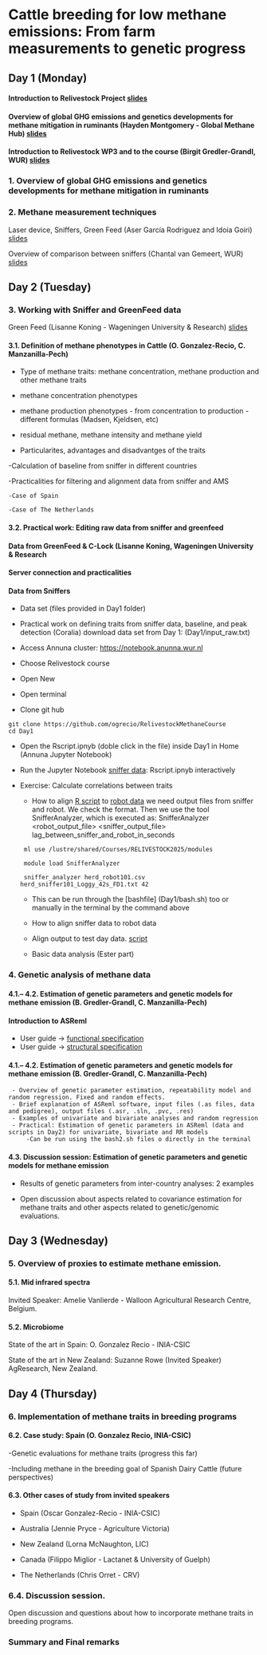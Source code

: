 # Cattle breeding for low methane emissions: From farm measurements to genetic progress

## Day 1 (Monday)

#### Introduction to Relivestock Project [slides](slides/0.1.Re-Livestock.Breedingcourse.Intro.pdf)

#### Overview of global GHG emissions and genetics developments for methane mitigation in ruminants (Hayden Montgomery - Global Methane Hub) [slides](slides/)

#### Introduction to Relivestock WP3 and to the course (Birgit Gredler-Grandl, WUR) [slides](slides/0_Gredler.Introduction-Overview.pdf)

### 1. Overview of global GHG emissions and genetics developments for methane mitigation in ruminants

### 2. Methane measurement techniques 
    
Laser device, Sniffers, Green Feed (Aser García Rodriguez and Idoia Goiri) [slides](slides/Methane_measurement_techniques_CIHEAM.pdf)

Overview of comparison between sniffers (Chantal van Gemeert, WUR) [slides]()

## Day 2 (Tuesday)


### 3. Working with Sniffer and GreenFeed data

Green Feed (Lisanne Koning - Wageningen University & Research) [slides](slides/Presentation_GreenFeed_ReLivestock_LK.pdf)

#### 3.1. Definition of methane phenotypes in Cattle (O. Gonzalez-Recio, C. Manzanilla-Pech)

  - Type of methane traits: methane concentration, methane production and other methane traits
  -    methane concentration phenotypes
  -    methane production phenotypes
            - from concentration to production
            - different formulas (Madsen, Kjeldsen, etc)
  -    residual methane, methane intensity and methane yield
  
  - Particularites, advantages and disadvantges of the traits
  
  -Calculation of baseline from sniffer in different countries
    
  -Practicalities for filtering and alignment data from sniffer and AMS
  
    -Case of Spain
    
    -Case of The Netherlands
  
#### 3.2. Practical work: Editing raw data from sniffer and greenfeed

#### Data from GreenFeed & C-Lock (Lisanne Koning, Wageningen University & Research

#### Server connection and practicalities

#### Data from Sniffers

  - Data set (files provided in Day1 folder)
  
  - Practical work on defining traits from sniffer data, baseline, and peak detection (Coralia)
  download data set from Day 1: (Day1/input_raw.txt)

 - Access Annuna cluster: https://notebook.anunna.wur.nl
 - Choose Relivestock course
 - Open New
 - Open terminal
 - Clone git hub 

````
git clone https://github.com/ogrecio/RelivestockMethaneCourse
cd Day1

````

- Open the Rscript.ipnyb (doble click in the file) inside Day1 in Home (Annuna Jupyter Notebook)
- Run the Jupyter Notebook [sniffer data](data/herd_sniffer101_Loggy_48sg.txt.zip): Rscript.ipnyb interactively
- Exercise: Calculate correlations between traits
  
  - How to align [R script](data/herd_sniffer101_Loggy_48sg.txt.zip) to [robot data](data/herd_robot101.csv)
  we need output files from sniffer and robot. We check the format. Then we use the tool SnifferAnalyzer, which is executed as:
SnifferAnalyzer <robot_output_file> <sniffer_output_file> lag_between_sniffer_and_robot_in_seconds
  
  ```
   ml use /lustre/shared/Courses/RELIVESTOCK2025/modules

   module load SnifferAnalyzer

   sniffer_analyzer herd_robot101.csv herd_sniffer101_Loggy_42s_FD1.txt 42
  ```
  
  -  This can be run through the [bashfile] (Day1/bash.sh) too or manually in the terminal by the command above
  - How to align sniffer data to robot data
  - Align output to test day data. [script](Day1/merge_sniffer_testday.ipynb)

  - Basic data analysis (Ester part)

### 4. Genetic analysis of methane data

#### 4.1.– 4.2. Estimation of genetic parameters and genetic models for methane emission (B. Gredler-Grandl, C. Manzanilla-Pech)

#### Introduction to ASReml
- User guide -> [functional specification](ASReml-4.2-Functional-Specification.pdf)
- User guide -> [structural specification](ASReml-4.2-Structural-Specification.pdf)

#### 4.1.– 4.2. Estimation of genetic parameters and genetic models for methane emission (B. Gredler-Grandl, C. Manzanilla-Pech)

     - Overview of genetic parameter estimation, repeatability model and random regression. Fixed and random effects.
     - Brief explanation of ASReml software, input files (.as files, data and pedigree), output files (.asr, .sln, .pvc, .res)
     - Examples of univariate and bivariate analyses and random regression
     - Practical: Estimation of genetic parameters in ASReml (data and scripts in Day2) for univariate, bivariate and RR models
         -Can be run using the bash2.sh files o directly in the terminal

#### 4.3. Discussion session: Estimation of genetic parameters and genetic models for methane emission

  - Results of genetic parameters from inter-country analyses: 2 examples
  
  - Open discussion about aspects related to covariance estimation for methane traits and other aspects related to genetic/genomic evaluations.

## Day 3 (Wednesday)

### 5. Overview of proxies to estimate methane emission.

#### 5.1. Mid infrared spectra

  Invited Speaker: Amelie Vanlierde - Walloon Agricultural Research Centre, Belgium.
    
#### 5.2. Microbiome 

   State of the art in Spain: O. Gonzalez Recio - INIA-CSIC
   
   State of the art in New Zealand: Suzanne Rowe (Invited Speaker) AgResearch, New Zealand.

## Day 4 (Thursday)

### 6. Implementation of methane traits in breeding programs 

#### 6.2. Case study: Spain (O. Gonzalez Recio, INIA-CSIC)

-Genetic evaluations for methane traits (progress this far)

-Including methane in the breeding goal of Spanish Dairy Cattle (future perspectives)

#### 6.3. Other cases of study from invited speakers 

- Spain (Oscar Gonzalez-Recio - INIA-CSIC) 

- Australia (Jennie Pryce - Agriculture Victoria)   
  
- New Zealand (Lorna McNaughton, LIC) 

- Canada (Filippo Miglior - Lactanet & University of Guelph) 

- The Netherlands (Chris Orret - CRV)
  
### 6.4. Discussion session. 

Open discussion and questions about how to incorporate methane traits in breeding programs.

### Summary and Final remarks



